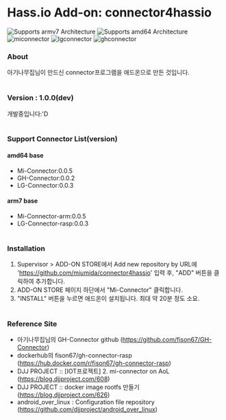 # Hass.io Add-on: connector4hassio

![Supports armv7 Architecture][armv7-shield]
![Supports amd64 Architecture][amd64-shield]
![miconnector][miconnector-shield]
![lgconnector][lgconnector-shield]
![ghconnector][ghconnector-shield]

### About
아기나무집님이 만드신 connector프로그램을 애드온으로 만든 것입니다.
<br><br>
### Version : 1.0.0(dev)
개발중입니다:'D
<br><br>
### Support Connector List(version)
#### amd64 base
- Mi-Connector:0.0.5
- GH-Connector:0.0.2
- LG-Connector:0.0.3
#### arm7 base
- Mi-Connector-arm:0.0.5
- LG-Connector-rasp:0.0.3
<br><br>
### Installation
1. Supervisor > ADD-ON STORE에서 Add new repository by URL에 'https://github.com/miumida/connector4hassio' 입력 후, "ADD" 버튼을 클릭하여 추가합니다.
2. ADD-ON STORE 페이지 하단에서 "Mi-Connector" 클릭합니다.
3. "INSTALL" 버튼을 누르면 애드온이 설치됩니다. 최대 약 20분 정도 소요.
<br><br>
### Reference Site
- 아기나무집님의 GH-Connector github (https://github.com/fison67/GH-Connector)
- dockerhub의 fison67/gh-connector-rasp (https://hub.docker.com/r/fison67/gh-connector-rasp)
- DJJ PROJECT :: [IOT프로젝트] 2. mi-connector on AoL (https://blog.djjproject.com/608)<br>
- DJJ PROJECT :: docker image rootfs 만들기 (https://blog.djjproject.com/626)<br>
- android_over_linux : Configuration file repository (https://github.com/djjproject/android_over_linux)

[forum]: https://cafe.naver.com/koreassistant
[github]: https://github.com/HAKorea/addons
[issue]: https://github.com/zooil/wallpadRS485/issues
[aarch64-shield]: https://img.shields.io/badge/aarch64-yes-green.svg
[amd64-shield]: https://img.shields.io/badge/amd64-yes-green.svg
[armhf-shield]: https://img.shields.io/badge/armhf-yes-green.svg
[armv7-shield]: https://img.shields.io/badge/armv7-yes-green.svg
[i386-shield]: https://img.shields.io/badge/i386-yes-green.svg

[miconnector-shield]: https://img.shields.io/badge/miconnector-0.0.5-orange.svg
[lgconnector-shield]: https://img.shields.io/badge/lgconnector-0.0.3-orange.svg
[ghconnector-shield]: https://img.shields.io/badge/ghconnector-0.0.2-orange.svg
